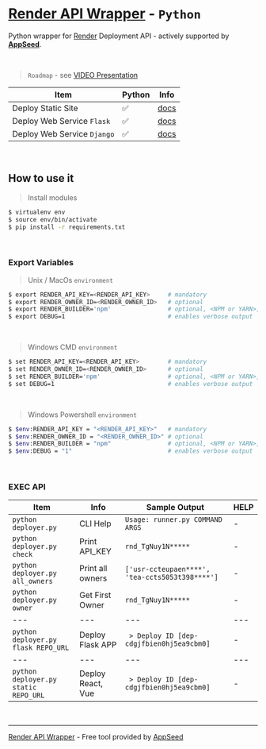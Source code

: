 # [Render API Wrapper](https://www.youtube.com/watch?v=RRbmOhTzkYo) - `Python`

Python wrapper for [Render](https://render.com/) Deployment API - actively supported by **[AppSeed](https://appseed.us/)**.

<br />

> `Roadmap` - see [VIDEO Presentation](https://www.youtube.com/watch?v=RRbmOhTzkYo)

| Item | Python | Info |
| --- | --- | --- |
| Deploy Static Site | ✅ | [docs](./docs/python/deploy-static.md) |
| Deploy Web Service `Flask` | ✅ | [docs](./docs/python/deploy-flask.md) |
| Deploy Web Service `Django` | ✅ | [docs](./docs/python/deploy-django.md) |

<br />

## How to use it

> Install modules

```bash
$ virtualenv env
$ source env/bin/activate
$ pip install -r requirements.txt
```

<br />

### Export Variables

> Unix / MacOs `environment`

```bash
$ export RENDER_API_KEY=<RENDER_API_KEY>     # mandatory
$ export RENDER_OWNER_ID=<RENDER_OWNER_ID>   # optional
$ export RENDER_BUILDER='npm'                # optional, <NPM or YARN>, defaults to NPM
$ export DEBUG=1                             # enables verbose output
```

<br />

> Windows CMD `environment`

```bash
$ set RENDER_API_KEY=<RENDER_API_KEY>        # mandatory
$ set RENDER_OWNER_ID=<RENDER_OWNER_ID>      # optional
$ set RENDER_BUILDER='npm'                   # optional, <NPM or YARN>, defaults to NPM
$ set DEBUG=1                                # enables verbose output
```

<br />

> Windows Powershell `environment`

```bash
$ $env:RENDER_API_KEY = "<RENDER_API_KEY>"   # mandatory
$ $env:RENDER_OWNER_ID = "<RENDER_OWNER_ID>" # optional
$ $env:RENDER_BUILDER = "npm"                # optional, <NPM or YARN>, defaults to NPM
$ $env:DEBUG = "1"                           # enables verbose output
```

<br />

### EXEC API

| Item | Info | Sample Output | HELP |
| --- | --- | --- | --- |
| `python deployer.py` | CLI Help | `Usage: runner.py COMMAND ARGS` | - |
| `python deployer.py check` | Print API_KEY | `rnd_TgNuy1N*****` | - |
| `python deployer.py all_owners` | Print all owners | `['usr-ccteupaen****', 'tea-ccts5053t398****']` | - |
| `python deployer.py owner` | Get First Owner | `rnd_TgNuy1N*****` | - |
| --- | --- | --- | --- |
| `python deployer.py flask REPO_URL` | Deploy Flask APP | ` > Deploy ID [dep-cdgjfbien0hj5ea9cbm0]` | - |
| --- | --- | --- | --- |
| `python deployer.py static REPO_URL` | Deploy React, Vue | ` > Deploy ID [dep-cdgjfbien0hj5ea9cbm0]` | - |

<br />

---
[Render API Wrapper](https://www.youtube.com/watch?v=RRbmOhTzkYo) - Free tool provided by [AppSeed](https://appseed.us/)
